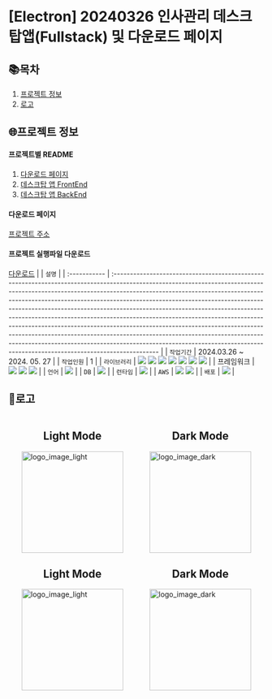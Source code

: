 # [Electron] 20240326 인사관리 데스크탑앱(Fullstack) 및 다운로드 페이지

## 📚목차

1. [프로젝트 정보](#프로젝트-정보)
2. [로고](#로고)

## 🌐프로젝트 정보

#### 프로젝트별 README

1. [다운로드 페이지](https://github.com/audrhks29/HR_management/tree/main/document)
2. [데스크탑 앱 FrontEnd](https://github.com/audrhks29/HR_management/tree/main/frontEnd)
3. [데스크탑 앱 BackEnd](https://github.com/audrhks29/HR_management/tree/main/backEnd)

#### 다운로드 페이지

[프로젝트 주소](http://hr-management-three.vercel.app/)

#### 프로젝트 실행파일 다운로드

[다운로드](https://hrmanagementexe-bucket.s3.ap-northeast-2.amazonaws.com/HR_Management-Windows-1.0.1-Setup.exe)
| | `설명` |
| :----------- | :-------------------------------------------------------------------------------------------------------------------------------------------------------------------------------------------------------------------------------------------------------------------------------------------------------------------------------------------------------------------------------------------------------------------------------------------------------------------------------------------------------------------------------------------------------------------------------------------------------------------------------------------------------------------------------------------------------------------------------------------- |
| `작업기간` | 2024.03.26 ~ 2024. 05. 27 |
| `작업인원` | 1 |
| `라이브러리` | <img src="https://img.shields.io/badge/React-61DAFB?style=flat-square&logo=react&logoColor=black"> <img src="https://img.shields.io/badge/shadcn/ui-000000?style=flat-square&logo=shadcn/ui&logoColor=white"> <img src="https://img.shields.io/badge/Tanstack_Query-FF4154?style=flat-square&logo=ReactQuery&logoColor=black"> <img src="https://img.shields.io/badge/Mongoose-F04D35?style=flat-square&logo=mongoose&logoColor=white"> <img src="https://img.shields.io/badge/Emotion-C43BAD?style=flat-square"> <img src="https://img.shields.io/badge/Material UI-007FFF?style=flat-square&logo=mui&logoColor=white"> <img src="https://img.shields.io/badge/React_Hook_Form-EC5990?style=flat-square&logo=reacthookform&logoColor=white"> |
| 프레임워크 | <img src="https://img.shields.io/badge/tailwindcss-06B6D4?style=flat-square&logo=tailwindcss&logoColor=black"> <img src="https://img.shields.io/badge/Electron-47848F?style=flat-square&logo=Electron&logoColor=white"> <img src="https://img.shields.io/badge/Express-000000?style=flat-square&logo=express&logoColor=white"> |
| `언어` | <img src="https://img.shields.io/badge/TypeScript-3178C6?style=flat-square&logo=TypeScript&logoColor=white"> |
| `DB` | <img src="https://img.shields.io/badge/Mongodb-47A248?style=flat-square&logo=mongodb&logoColor=white"> |
| `런타임` | <img src="https://img.shields.io/badge/Nodejs-339933?style=flat-square&logo=nodedotjs&logoColor=white"> |
| `AWS` | <img src="https://img.shields.io/badge/Amazon_EC2-FF9900?style=flat-square&logo=nodedotjs&logoColor=white"> <img src="https://img.shields.io/badge/Amazone_S3-569A31?style=flat-square&logo=amazons3&logoColor=white"> |
| `배포` | <img src="https://img.shields.io/badge/Vercel-000000?style=flat-square&logo=Netlify&logoColor=white"> |

## 🛞로고

<div style="display: flex; justify-content: space-around;">
<div style="display: flex; flex-direction:column; justify-content: space-between; align-items:center;">
  <h2>Light Mode</h2>
  <img src="https://github.com/audrhks29/HR_management/assets/130128690/c63f1be7-6d79-4913-bcb4-130cf5fad814" alt="logo_image_light" width="200">
  </div>

<div style="display: flex; flex-direction:column; justify-content: space-between; align-items:center;">
  <h2>Dark Mode</h2>
  <img src="https://github.com/audrhks29/HR_management/assets/130128690/57e230fe-6a68-4bcc-b46f-1063b098149e" alt="logo_image_dark" width="200">
  </div>
</div>

<div style="display: flex; justify-content: space-around;">
<div style="display: flex; flex-direction:column; justify-content: space-between; align-items:center;">
  <h2>Light Mode</h2>
  <img src="https://github.com/audrhks29/HR_management/assets/130128690/5deb4f6e-3fbb-4e79-946a-e4667d280760" alt="logo_image_light" width="200">
  </div>

<div style="display: flex; flex-direction:column; justify-content: space-between; align-items:center;">
  <h2>Dark Mode</h2>
  <img src="https://github.com/audrhks29/HR_management/assets/130128690/f1e7ea52-a8dc-47a3-ab4e-2924348b4234" alt="logo_image_dark" width="200">
  </div>
</div>
